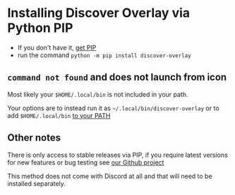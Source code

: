 # Installing Discover Overlay via Python PIP

- If you don't have it, [get PIP](https://pip.pypa.io/en/stable/installation/)
- run the command `python -m pip install discover-overlay`

## `command not found` and does not launch from icon

Most likely your `$HOME/.local/bin` is not included in your path.

Your options are to instead run it as `~/.local/bin/discover-overlay` or to add `$HOME/.local/bin` [to your PATH](https://www.howtogeek.com/658904/how-to-add-a-directory-to-your-path-in-linux/)

## Other notes

There is only access to stable releases via PIP, if you require latest versions for new features or bug testing see [our Github project](https://github.com/trigg/Discover)

This method does not come with Discord at all and that will need to be installed separately.
